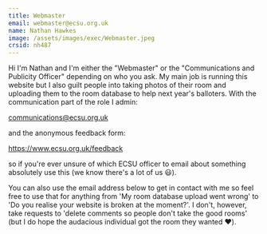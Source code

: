 ```yaml
---
title: Webmaster
email: webmaster@ecsu.org.uk
name: Nathan Hawkes
image: /assets/images/exec/Webmaster.jpeg
crsid: nh487
---
```


Hi I'm Nathan and I'm either the "Webmaster" or the "Communications and Publicity Officer" depending on who you ask. My main job is running this website but I also guilt people into taking photos of their room and uploading them to the room database to help next year's balloters. With the communication part of the role I admin:

communications@ecsu.org.uk

and the anonymous feedback form:

https://www.ecsu.org.uk/feedback

so if you're ever unsure of which ECSU officer to email about something absolutely use this (we know there's a lot of us 😃). 

You can also use the email address below to get in contact with me so feel free to use that for anything from 'My room database upload went wrong' to 'Do you realise your website is broken at the moment?'. I don't, however, take requests to 'delete comments so people don't take the good rooms' (but I do hope the audacious individual got the room they wanted ❤️).